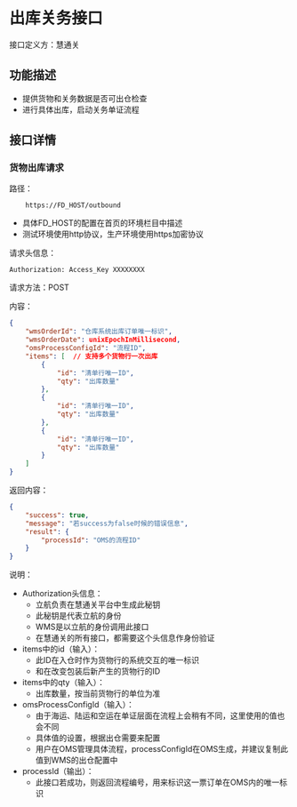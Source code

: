 # 出库关务接口

接口定义方：慧通关

## 功能描述

* 提供货物和关务数据是否可出仓检查
* 进行具体出库，启动关务单证流程

## 接口详情

### 货物出库请求

路径：

```
    https://FD_HOST/outbound
```

* 具体FD_HOST的配置在首页的环境栏目中描述
* 测试环境使用http协议，生产环境使用https加密协议

请求头信息：

```
Authorization: Access_Key XXXXXXXX
```

请求方法：POST

内容：

```json
{
    "wmsOrderId": "仓库系统出库订单唯一标识",
    "wmsOrderDate": unixEpochInMillisecond,
    "omsProcessConfigId": "流程ID",
    "items": [  // 支持多个货物行一次出库
        {
            "id": "清单行唯一ID",
            "qty": "出库数量"
        },
        {
            "id": "清单行唯一ID",
            "qty": "出库数量"
        },
        {
            "id": "清单行唯一ID",
            "qty": "出库数量"
        }
    ]
}
```

返回内容：

```json
{
    "success": true,
    "message": "若success为false时候的错误信息",
    "result": {
        "processId": "OMS的流程ID"
    }
}
```

说明：

* Authorization头信息：
    * 立航负责在慧通关平台中生成此秘钥
    * 此秘钥是代表立航的身份
    * WMS是以立航的身份调用此接口
    * 在慧通关的所有接口，都需要这个头信息作身份验证
* items中的id（输入）：
    * 此ID在入仓时作为货物行的系统交互的唯一标识
    * 和在改变包装后新产生的货物行的ID
* items中的qty（输入）：
    * 出库数量，按当前货物行的单位为准
* omsProcessConfigId（输入）：
    * 由于海运、陆运和空运在单证层面在流程上会稍有不同，这里使用的值也会不同
    * 具体值的设置，根据出仓需要来配置
    * 用户在OMS管理具体流程，processConfigId在OMS生成，并建议复制此值到WMS的出仓配置中
* processId（输出）：
    * 此接口若成功，则返回流程编号，用来标识这一票订单在OMS内的唯一标识
  
